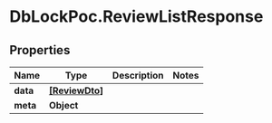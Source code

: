 # DbLockPoc.ReviewListResponse

## Properties
Name | Type | Description | Notes
------------ | ------------- | ------------- | -------------
**data** | [**[ReviewDto]**](ReviewDto.md) |  | 
**meta** | **Object** |  | 


